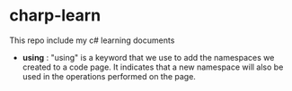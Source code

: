 # charp-learn
This repo include my c# learning documents

- **using** : "using" is a keyword that we use to add the namespaces we created to a code page. It indicates that a new namespace will also be used in the operations performed on the page.
